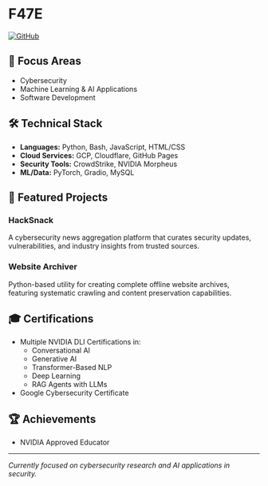 # F47E

[![GitHub](https://img.shields.io/github/followers/F47E?label=Follow&style=social)](https://github.com/F47E)

## 🔭 Focus Areas
- Cybersecurity
- Machine Learning & AI Applications
- Software Development

## 🛠️ Technical Stack
- **Languages:** Python, Bash, JavaScript, HTML/CSS
- **Cloud Services:** GCP, Cloudflare, GitHub Pages
- **Security Tools:** CrowdStrike, NVIDIA Morpheus
- **ML/Data:** PyTorch, Gradio, MySQL

## 🚀 Featured Projects

### HackSnack
A cybersecurity news aggregation platform that curates security updates, vulnerabilities, and industry insights from trusted sources.

### Website Archiver
Python-based utility for creating complete offline website archives, featuring systematic crawling and content preservation capabilities.

## 🎓 Certifications
- Multiple NVIDIA DLI Certifications in:
  - Conversational AI
  - Generative AI
  - Transformer-Based NLP
  - Deep Learning
  - RAG Agents with LLMs
- Google Cybersecurity Certificate

## 🏆 Achievements
- NVIDIA Approved Educator

---

*Currently focused on cybersecurity research and AI applications in security.*
